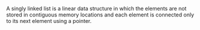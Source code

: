 A singly linked list is a linear data structure in which the elements are not stored in contiguous memory
locations and each element is connected only to its next element using a pointer.
